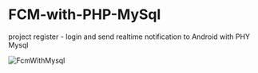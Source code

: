 # FCM-with-PHP-MySql
project register - login and send realtime notification to Android with PHY Mysql

![FcmWithMysql](https://user-images.githubusercontent.com/53957770/77430145-4d602c00-6e0d-11ea-9a77-248c6f565b8e.gif)

